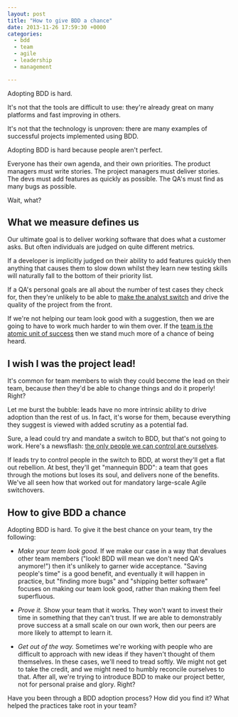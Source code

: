 ```yaml
---
layout: post
title: "How to give BDD a chance"
date: 2013-11-26 17:59:30 +0000
categories:
  - bdd
  - team
  - agile
  - leadership
  - management

---
```


Adopting BDD is hard.

It's not that the tools are difficult to use: they're already great on many platforms and fast improving in others.

It's not that the technology is unproven: there are many examples of successful projects implemented using BDD.

Adopting BDD is hard because people aren't perfect.

Everyone has their own agenda, and their own priorities. The product managers must write stories. The project managers must deliver stories. The devs must add features as quickly as possible. The QA's must find as many bugs as possible.

Wait, what?

## What we measure defines us

Our ultimate goal is to deliver working software that does what a customer asks. But often individuals are judged on quite different metrics.

If a developer is implicitly judged on their ability to add features quickly then anything that causes them to slow down whilst they learn new testing skills will naturally fall to the bottom of their priority list.

If a QA's personal goals are all about the number of test cases they check for, then they're unlikely to be able to [make the analyst switch](http://chrismdp.com/2013/11/how-i-learned-to-stop-worrying-and-love-some-detailed-cucumber-features/#from-tail-end-to-up-front-qas-to-analysts) and drive the quality of the project from the front.

If we're not helping our team look good with a suggestion, then we are going to have to work much harder to win them over. If the [team is the atomic unit of success](http://chrismdp.com/2011/04/the-team-is-the-atomic-unit/) then we stand much more of a chance of being heard.

## I wish I was the project lead!

It's common for team members to wish they could become the lead on their team, because *then* they'd be able to change things and do it properly! Right?

Let me burst the bubble: leads have no more intrinsic ability to drive adoption than the rest of us. In fact, it's worse for them, because everything they suggest is viewed with added scrutiny as a potential fad.

Sure, a lead could try and mandate a switch to BDD, but that's not going to work. Here's a newsflash: [the only people we can control are ourselves](http://chrismdp.com/2013/05/leading-software-teams-well/).

If leads try to control people in the switch to BDD, at worst they'll get a flat out rebellion. At best, they'll get "mannequin BDD": a team that goes through the motions but loses its soul, and delivers none of the benefits. We've all seen how that worked out for mandatory large-scale Agile switchovers.

## How to give BDD a chance

Adopting BDD is hard. To give it the best chance on your team, try the following:

* *Make your team look good.* If we make our case in a way that devalues other team members ("look! BDD will mean we don't need QA's anymore!") then it's unlikely to garner wide acceptance. "Saving people's time" is a good benefit, and eventually it will happen in practice, but "finding more bugs" and "shipping better software" focuses on making our team look good, rather than making them feel superfluous.

* *Prove it.* Show your team that it works. They won't want to invest their time in something that they can't trust. If we are able to demonstrably prove success at a small scale on our own work, then our peers are more likely to attempt to learn it.

* *Get out of the way.* Sometimes we're working with people who are difficult to approach with new ideas if they haven't thought of them themselves. In these cases, we'll need to tread softly. We might not get to take the credit, and we might need to humbly reconcile ourselves to that. After all, we're trying to introduce BDD to make our project better, not for personal praise and glory. Right?

Have you been through a BDD adoption process? How did you find it? What helped the practices take root in your team?
